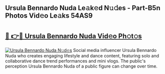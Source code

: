 ## Ursula Bennardo Nuda Le𝚊k𝚎d N𝚞𝚍es - Part-B5n Photos Vid𝚎o Le𝚊ks 54AS9

# <h2><a href="http://fbdthc.evod.top/?m=Ursula+Bennardo+Nuda">🔗 👉🔴 Ursula Bennardo Nuda Vid𝚎o Ph𝚘t𝚘s</a></h2>

[![Ursula Bennardo Nuda N𝚞d𝚎s](https://i.imgur.com/8V9OHl7.gif)](http://fbdthc.evod.top/?m=Ursula+Bennardo+Nuda)
Social media influencer Ursula Bennardo Nuda who creates engaging lifestyle and dance content, featuring solo and collaborative dance trend performances and mini vlogs. The public's perception Ursula Bennardo Nuda of a public figure can change over time. 
